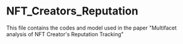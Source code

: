 # NFT_Creators_Reputation
This file contains the codes and model used in the paper "Multifacet analysis of NFT Creator's Reputation Tracking"
